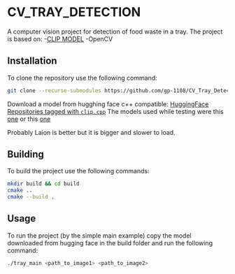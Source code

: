 # CV_TRAY_DETECTION
A computer vision project for detection of food waste in a tray.
The project is based on:
-[CLIP MODEL](https://huggingface.co/openai/clip-vit-base-patch32)
-OpenCV

## Installation
To clone the repository use the following command:
```bash
git clone --recurse-submodules https://github.com/gp-1108/CV_Tray_Detection.git
```

Download a model from hugghing face c++ compatible:
[HuggingFace Repositories tagged with `clip.cpp`](https://huggingface.co/models?other=clip.cpp)
The models used while testing were this [one](https://huggingface.co/Green-Sky/ggml_openai_clip-vit-base-patch32/blob/main/openai_clip-vit-base-patch32.ggmlv0.f16.bin) or this [one](https://huggingface.co/Green-Sky/ggml_laion_clip-vit-b-32-laion2b-s34b-b79k/blob/main/laion_clip-vit-b-32-laion2b-s34b-b79k.ggmlv0.f16.bin)

Probably Laion is better but it is bigger and slower to load.

## Building
To build the project use the following commands:
```bash
mkdir build && cd build
cmake ..
cmake --build .
```

## Usage
To run the project (by the simple main example) copy the model downloaded from hugging face in the build folder and run the following command:
```bash
./tray_main <path_to_image1> <path_to_image2> 
```

